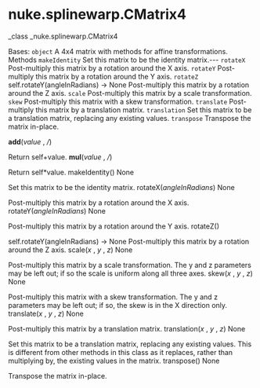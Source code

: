 # nuke.splinewarp.CMatrix4
_class _nuke.splinewarp.CMatrix4

Bases: `object`
A 4x4 matrix with methods for affine transformations.
Methods
`makeIdentity`  Set this matrix to be the identity matrix.---
`rotateX`  Post-multiply this matrix by a rotation around the X axis.
`rotateY`  Post-multiply this matrix by a rotation around the Y axis.
`rotateZ`  self.rotateY(angleInRadians) -> None Post-multiply this matrix by a rotation around the Z axis.
`scale`  Post-multiply this matrix by a scale transformation.
`skew`  Post-multiply this matrix with a skew transformation.
`translate`  Post-multiply this matrix by a translation matrix.
`translation`  Set this matrix to be a translation matrix, replacing any existing values.
`transpose`  Transpose the matrix in-place.

__add__(_value_ , _/_)

Return self+value.
__mul__(_value_ , _/_)

Return self*value.
makeIdentity()  None

Set this matrix to be the identity matrix.
rotateX(_angleInRadians_)  None

Post-multiply this matrix by a rotation around the X axis.
rotateY(_angleInRadians_)  None

Post-multiply this matrix by a rotation around the Y axis.
rotateZ()

self.rotateY(angleInRadians) -> None Post-multiply this matrix by a rotation around the Z axis.
scale(_x_ , _y_ , _z_)  None

Post-multiply this matrix by a scale transformation. The y and z parameters may be left out; if so the scale is uniform along all three axes.
skew(_x_ , _y_ , _z_)  None

Post-multiply this matrix with a skew transformation. The y and z parameters may be left out; if so, the skew is in the X direction only.
translate(_x_ , _y_ , _z_)  None

Post-multiply this matrix by a translation matrix.
translation(_x_ , _y_ , _z_)  None

Set this matrix to be a translation matrix, replacing any existing values.
This is different from other methods in this class as it replaces, rather than multiplying by, the existing values in the matrix.
transpose()  None

Transpose the matrix in-place.